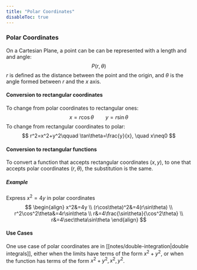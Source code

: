 ```yaml
---
title: "Polar Coordinates"
disableToc: true
---
```

### Polar Coordinates
On a Cartesian Plane, a point can be can be represented with a length and and angle:
$$
P(r,\theta)
$$
$r$ is defined as the distance between the point and the origin, and $\theta$ is the angle formed between $r$ and the $x$ axis.

#### Conversion to rectangular coordinates
To change from polar coordinates to rectangular ones:
$$
x=r\cos\theta\qquad y=r\sin\theta
$$
To change from rectangular coordinates to polar:
$$
r^2=x^2+y^2\qquad \tan\theta=\frac{y}{x}, \quad x\neq0
$$
#### Conversion to rectangular functions
To convert a function that accepts rectangular coordinates $(x,y)$, to one that accepts polar coordinates $(r,\theta)$, the substitution is the same.

##### Example
Express $x^2=4y$ in polar coordinates
$$
\begin{align}
x^2&=4y \\
(r\cos\theta)^2&=4(r\sin\theta) \\
r^2\cos^2\theta&=4r\sin\theta \\
r&=4\frac{\sin\theta}{\cos^2\theta} \\
r&=4\sec\theta\sin\theta
\end{align}
$$

#### Use Cases
One use case of polar coordinates are in [[notes/double-integration|double integrals]], either when the limits have terms of the form $x^2+y^2$, or when the function has terms of the form $x^2+y^2, x^2, y^2$.

